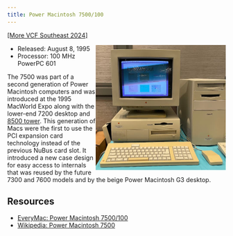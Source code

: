 ```yaml
---
title: Power Macintosh 7500/100
---
```


[[More VCF Southeast 2024]](/computers/vcfse2024)

<img src="/img/vcfse2024/7500-copland-demo.jpg" width="300" style="float: right" />

- Released: August 8, 1995
- Processor: 100 MHz PowerPC 601

The 7500 was part of a second generation of Power Macintosh computers and was introduced at the 1995 MacWorld Expo along with the lower-end 7200 desktop and [8500 tower](./power-mac-8500-120). This generation of Macs were the first to use the PCI expansion card technology instead of the previous NuBus card slot. It introduced a new case design for easy access to internals that was reused by the future 7300 and 7600 models and by the beige Power Macintosh G3 desktop.

## Resources

- [EveryMac: Power Macintosh 7500/100](https://everymac.com/systems/apple/powermac/specs/powermac_7500_100.html)
- [Wikipedia: Power Macintosh 7500](https://en.wikipedia.org/wiki/Power_Macintosh_7500)
